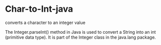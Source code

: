 # Char-to-Int-java
converts a character to an integer value

The Integer.parseInt() method in Java is used to convert a String into an int (primitive data type). It is part of the Integer class in the java.lang package.
